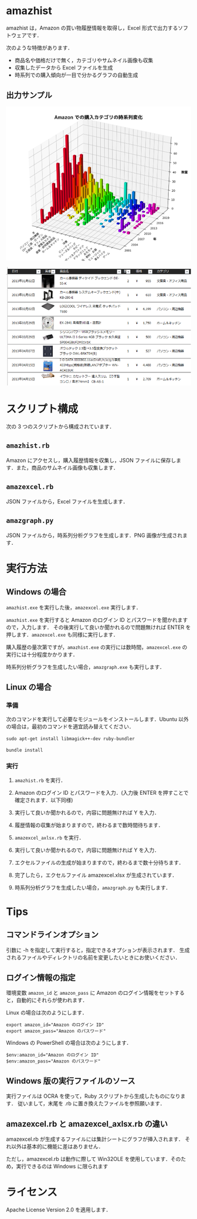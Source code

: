 # amazhist

amazhist は，Amazon の買い物履歴情報を取得し，Excel 形式で出力するソフトウェアです．

次のような特徴があります．

- 商品名や価格だけで無く，カテゴリやサムネイル画像も収集
- 収集したデータから Excel ファイルを生成
- 時系列での購入傾向が一目で分かるグラフの自動生成

## 出力サンプル

![出力サンプル1](sample1.png)

![出力サンプル2](sample2.png)

# スクリプト構成

次の 3 つのスクリプトから構成されています．

## `amazhist.rb`

Amazon にアクセスし，購入履歴情報を収集し，JSON ファイルに保存します．また，商品のサムネイル画像も収集します．

## `amazexcel.rb`

JSON ファイルから，Excel ファイルを生成します．

## `amazgraph.py`

JSON ファイルから，時系列分析グラフを生成します．PNG 画像が生成されます．


# 実行方法

## Windows の場合

`amazhist.exe` を実行した後，`amazexcel.exe` 実行します．

`amazhist.exe` を実行すると Amazon のログイン ID とパスワードを聞かれますので，入力します．
その後実行して良いか聞かれるので問題無ければ ENTER を押します．`amazexcel.exe` も同様に実行します．

購入履歴の量次第ですが，`amazhist.exe` の実行には数時間，`amazexcel.exe` の実行には十分程度かかります．

時系列分析グラフを生成したい場合，`amazgraph.exe` も実行します．

## Linux の場合

### 準備

次のコマンドを実行して必要なモジュールをインストールします．Ubuntu 以外の場合は，最初のコマンドを適宜読み替えてください．

`sudo apt-get install libmagick++-dev ruby-bundler`

`bundle install`

### 実行

1. `amazhist.rb` を実行．

2. Amazon のログイン ID とパスワードを入力．(入力後 ENTER を押すことで確定されます．以下同様)

3. 実行して良いか聞かれるので，内容に問題無ければ Y を入力．

4. 履歴情報の収集が始まりますので，終わるまで数時間待ちます．

5. `amazexcel_axlsx.rb` を実行．

6. 実行して良いか聞かれるので，内容に問題無ければ Y を入力．

7. エクセルファイルの生成が始まりますので，終わるまで数十分待ちます．

8. 完了したら，エクセルファイル amazexcel.xlsx が生成されています．

9. 時系列分析グラフを生成したい場合，`amazgraph.py` も実行します．

# Tips

## コマンドラインオプション

引数に -h を指定して実行すると，指定できるオプションが表示されます．
生成されるファイルやディレクトリの名前を変更したいときにお使いください．

## ログイン情報の指定

環境変数 `amazon_id` と `amazon_pass` に Amazon のログイン情報をセットすると，自動的にそれらが使われます．

Linux の場合は次のようにします．

    export amazon_id="Amazon のログイン ID"
    export amazon_pass="Amazon のパスワード"

Windows の PowerShell の場合は次のようにします．

    $env:amazon_id="Amazon のログイン ID"
    $env:amazon_pass="Amazon のパスワード"

## Windows 版の実行ファイルのソース

実行ファイルは OCRA を使って，Ruby スクリプトから生成したものになります．
従いまして，末尾を .rb に置き換えたファイルを参照願います．

## amazexcel.rb と amazexcel_axlsx.rb の違い

amazexcel.rb が生成するファイルには集計シートにグラフが挿入されます．
それ以外は基本的に機能に差はありません．

ただし，amazexcel.rb は動作に際して Win32OLE を使用しています．そのため，実行できるのは Windows に限られます

# ライセンス

Apache License Version 2.0 を適用します．

